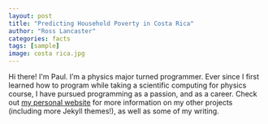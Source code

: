 ```yaml
---
layout: post
title: "Predicting Household Poverty in Costa Rica"
author: "Ross Lancaster"
categories: facts
tags: [sample]
image: costa rica.jpg
---
```


Hi there! I'm Paul. I’m a physics major turned programmer. Ever since I first learned how to program while taking a scientific computing for physics course, I have pursued programming as a passion, and as a career. Check out [my personal website](https://www.lenpaul.com/) for more information on my other projects (including more Jekyll themes!), as well as some of my writing.
